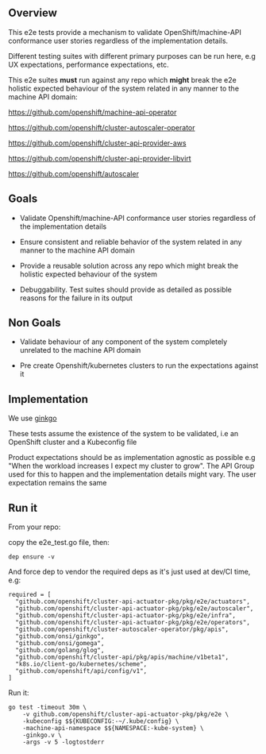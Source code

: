 ## Overview

This e2e tests provide a mechanism to validate OpenShift/machine-API conformance user stories regardless of the implementation details.

Different testing suites with different primary purposes can be run here, e.g UX expectations, performance expectations, etc. 

This e2e suites **must** run against any repo which **might** break the e2e holistic expected behaviour of the system related in any manner to the machine API domain:

https://github.com/openshift/machine-api-operator

https://github.com/openshift/cluster-autoscaler-operator

https://github.com/openshift/cluster-api-provider-aws

https://github.com/openshift/cluster-api-provider-libvirt

https://github.com/openshift/autoscaler

## Goals

- Validate Openshift/machine-API conformance user stories regardless of the implementation details

- Ensure consistent and reliable behavior of the system related in any manner to the machine API domain

- Provide a reusable solution across any repo which might break the holistic expected behaviour of the system

- Debuggability. Test suites should provide as detailed as possible reasons for the failure in its output

## Non Goals

- Validate behaviour of any component of the system completely unrelated to the machine API domain

- Pre create Openshift/kubernetes clusters to run the expectations against it

## Implementation

We use [ginkgo](https://onsi.github.io/ginkgo/)

These tests assume the existence of the system to be validated, i.e an OpenShift cluster and a Kubeconfig file

Product expectations should be as implementation agnostic as possible e.g "When the workload increases I expect my cluster to grow".
The API Group used for this to happen and the implementation details might vary. The user expectation remains the same

## Run it

From your repo:

copy the e2e_test.go file, then:

`dep ensure -v`

And force dep to vendor the required deps as it's just used at dev/CI time, e.g:

```
required = [
  "github.com/openshift/cluster-api-actuator-pkg/pkg/e2e/actuators",
  "github.com/openshift/cluster-api-actuator-pkg/pkg/e2e/autoscaler",
  "github.com/openshift/cluster-api-actuator-pkg/pkg/e2e/infra",
  "github.com/openshift/cluster-api-actuator-pkg/pkg/e2e/operators",
  "github.com/openshift/cluster-autoscaler-operator/pkg/apis",
  "github.com/onsi/ginkgo",
  "github.com/onsi/gomega",
  "github.com/golang/glog",
  "github.com/openshift/cluster-api/pkg/apis/machine/v1beta1",
  "k8s.io/client-go/kubernetes/scheme",
  "github.com/openshift/api/config/v1",
]
```

Run it:

```
go test -timeout 30m \
    -v github.com/openshift/cluster-api-actuator-pkg/pkg/e2e \
    -kubeconfig $${KUBECONFIG:-~/.kube/config} \
    -machine-api-namespace $${NAMESPACE:-kube-system} \
    -ginkgo.v \
    -args -v 5 -logtostderr
```